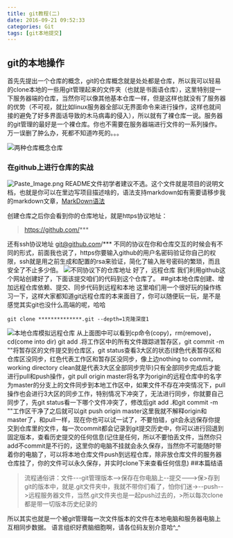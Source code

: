 ```yaml
---
title: git教程(二)
date: 2016-09-21 09:52:33
categories: Git
tags: [git本地提交]
---
```

## git的本地操作
首先先提出一个仓库的概念，git的仓库概念就是处处都是仓库，所以我可以轻易的clone本地的一些用git管理起来的文件夹（也就是书面语仓库），这里特别提一下服务器端的仓库，当然你可以像其他基本仓库一样，但是这样也就没有了服务器的优势（不可视，就比如linux服务器全部以无界面命令来进行操作，这样也就间接的避免了好多界面话导致的木马病毒的侵入），所以就有了裸仓库一说。服务器的git管理的最好是一个裸仓库。你也不需要在服务器端进行文件的一系列操作。万一误删了肿么办，死都不知道咋死的。。。
<!-- more -->
![两种仓库概念仓库](http://upload-images.jianshu.io/upload_images/1654122-be60690475a04540.png?imageMogr2/auto-orient/strip%7CimageView2/2/w/1240)
### 在github上进行仓库的实战

![Paste_Image.png](http://upload-images.jianshu.io/upload_images/1654122-ec43b579d93a59d9.png?imageMogr2/auto-orient/strip%7CimageView2/2/w/1240)
README文件初学者建议不选。这个文件就是项目的说明文档，也就是你可以在里边写项目描述啥的，语法支持markdown如有需要请移步我的markdown文章，[MarkDown语法](http://www.jianshu.com/p/76a747786b04)

创建仓库之后你会看到你的仓库地址，就是https协议地址：
> https://github.com/*** 

还有ssh协议地址 git@github.com/***
不同的协议在你和仓库交互的时候会有不同的形式，前面我也说了，https你要输入github的用户名密码验证你自己的权限，ssh就是用之前生成和配置的rsa来验证，简化了输入账号密码的繁琐，而且安全了不止多少倍。
![不同协议下的仓库地址](http://upload-images.jianshu.io/upload_images/1654122-6a23bff0885955e0.png?imageMogr2/auto-orient/strip%7CimageView2/2/w/1240)
好了，远程仓库 我们利用github这个网站创建好了，下面该提交咱们的代码到这个仓库了。
##git本地仓库创建、增加远程仓库依赖、提交、同步代码到远程和本地
这里咱们用一个很好玩的操作练习一下，这样大家都知道git远程仓库的本来面目了，你可以随便玩一玩，是不是感觉其实git也没什么高端的呢，哈哈

```
git clone **************.git --depth=1克隆深度1
```

![本地仓库模拟远程仓库](http://upload-images.jianshu.io/upload_images/1654122-b0c4a87b9cf3108d.png?imageMogr2/auto-orient/strip%7CimageView2/2/w/1240)
从上面图中可以看到cp命令(copy)，rm(remove)，cd(come into dir)
git add .将工作区中的所有文件跟踪进暂存区，git commit -m ""将暂存区的文件提交到仓库区，git status查看3大区的状态(绿色代表暂存区和仓库区没同步，红色代表工作区和暂存区没同步，像上边nothing to commit，working directory clean就是代表3大区全部同步完毕)只有全部同步完成后才能进行pull和push操作，git pull origin master将名字为origin的远程仓库中的名字为master的分支上的文件同步到本地工作区中，如果文件不存在冲突情况下，pull操作也会进行3大区的同步工作，特别情况下冲突了，无法进行同步，你就要自己同步了，先git status看一下哪个文件冲突了，修改后git add .和git commit -m ""工作区干净了之后就可以git push origin master这里我就不解释origin和master了，和pull一样，现在你也可以试一试了，不要怕错，git会永远保存你提交到仓库里的文件，每一次commit都会记录到git提交历史中，你可以进行回退到固定版本，查看历史提交的任何信息(记住是任何，所以不要怕丢文件，当然你只add不commit是不行的，这里你的电脑不挂就会永久保存，当然你不可能随时带着你的电脑了，可以将本地仓库文件push到远程仓库，除非放仓库文件的服务器仓库挂了，你的文件可以永久保存，并实时clone下来查看任何信息)
##本篇结语
> 流程通俗讲：文件---git管理版本-->保存在你电脑上--提交--->保>存到git的版本中，就是.git文件夹中，我就不带你们看了，怕你们迷->--push-->远程服务器文件，当然.git文件夹也是一起push过去的，>所以每次clone都是带一切版本历史纪录的

所以其实也就是一个被git管理每一次文件版本的文件在本地电脑和服务器电脑上互相同步数据。
语言组织好费脑细胞啊，请各位码友别介意哈^_^